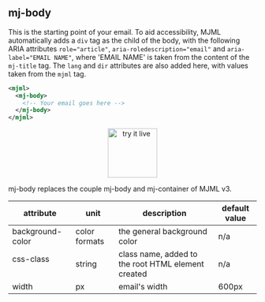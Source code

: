## mj-body

This is the starting point of your email. To aid accessibility, MJML automatically adds a `div` tag as the child of the body, with the following ARIA attributes `role="article"`, `aria-roledescription="email"` and `aria-label="EMAIL NAME"`, where 'EMAIL NAME' is taken from the content of the `mj-title` tag. The `lang` and `dir` attributes are also added here, with values taken from the `mjml` tag.

```xml
<mjml>
  <mj-body>
    <!-- Your email goes here -->
  </mj-body>
</mjml>
```

<p style="text-align: center;" >
  <a target="_blank" href="https://mjml.io/try-it-live/components/body">
    <img width="100px" src="https://mjml.io/assets/img/svg/TRYITLIVE.svg" alt="try it live" />
  </a>
</p>

<aside class="notice">
  mj-body replaces the couple mj-body and mj-container of MJML v3.
</aside>

attribute            | unit          | description                    | default value
---------------------|---------------|--------------------------------|---------------
background-color     | color formats | the general background color   | n/a
css-class            | string        | class name, added to the root HTML element created | n/a
width                | px            | email's width                  | 600px

